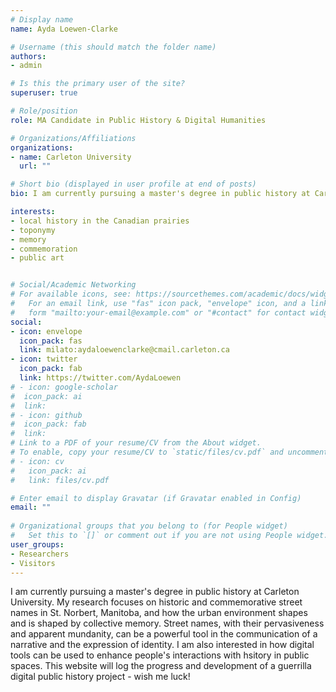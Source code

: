 ```yaml
---
# Display name
name: Ayda Loewen-Clarke

# Username (this should match the folder name)
authors:
- admin

# Is this the primary user of the site?
superuser: true

# Role/position
role: MA Candidate in Public History & Digital Humanities 

# Organizations/Affiliations
organizations:
- name: Carleton University
  url: ""

# Short bio (displayed in user profile at end of posts)
bio: I am currently pursuing a master's degree in public history at Carleton University. This site, developed in a Guerrilla Digital Public History class, will log the progress and development of a project that will make use of digital tools to interact with history in public spaces.

interests:
- local history in the Canadian prairies
- toponymy 
- memory
- commemoration
- public art 


# Social/Academic Networking
# For available icons, see: https://sourcethemes.com/academic/docs/widgets/#icons
#   For an email link, use "fas" icon pack, "envelope" icon, and a link in the
#   form "mailto:your-email@example.com" or "#contact" for contact widget.
social:
- icon: envelope
  icon_pack: fas
  link: milato:aydaloewenclarke@cmail.carleton.ca 
- icon: twitter
  icon_pack: fab
  link: https://twitter.com/AydaLoewen
# - icon: google-scholar
#  icon_pack: ai
#  link: 
# - icon: github
#  icon_pack: fab
#  link:
# Link to a PDF of your resume/CV from the About widget.
# To enable, copy your resume/CV to `static/files/cv.pdf` and uncomment the lines below.  
# - icon: cv
#   icon_pack: ai
#   link: files/cv.pdf

# Enter email to display Gravatar (if Gravatar enabled in Config)
email: ""
  
# Organizational groups that you belong to (for People widget)
#   Set this to `[]` or comment out if you are not using People widget.  
user_groups:
- Researchers
- Visitors
---
```


I am currently pursuing a master's degree in public history at Carleton University. My research focuses on historic and commemorative street names in St. Norbert, Manitoba, and how the urban environment shapes and is shaped by collective memory. Street names, with their pervasiveness and apparent mundanity, can be a powerful tool in the communication of a narrative and the expression of identity. I am also interested in how digital tools can be used to enhance people's interactions with hsitory in public spaces. This website will log the progress and development of a guerrilla digital public history project - wish me luck! 
